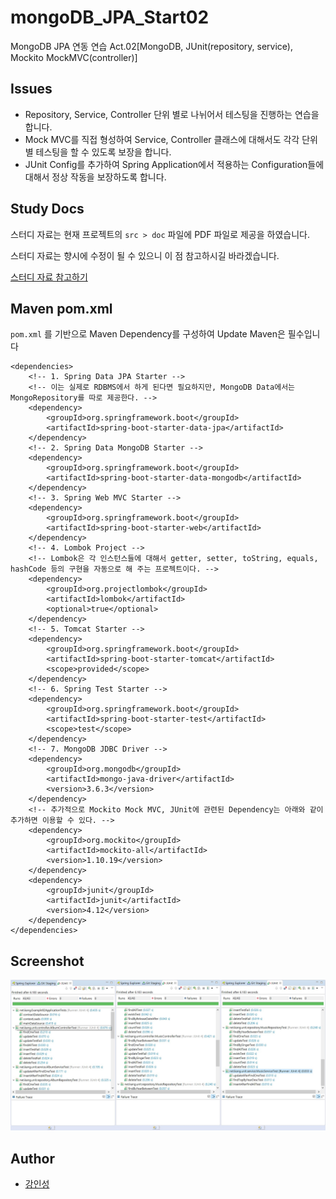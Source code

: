 # mongoDB_JPA_Start02
MongoDB JPA 연동 연습 Act.02[MongoDB, JUnit(repository, service), Mockito MockMVC(controller)]

## Issues
- Repository, Service, Controller 단위 별로 나뉘어서 테스팅을 진행하는 연습을 합니다.
- Mock MVC를 직접 형성하여 Service, Controller 클래스에 대해서도 각각 단위 별 테스팅을 할 수 있도록 보장을 합니다.
- JUnit Config를 추가하여 Spring Application에서 적용하는 Configuration들에 대해서 정상 작동을 보장하도록 합니다.

## Study Docs
스터디 자료는 현재 프로젝트의 `src > doc` 파일에 PDF 파일로 제공을 하였습니다.
 
스터디 자료는 향시에 수정이 될 수 있으니 이 점 참고하시길 바라겠습니다.

[스터디 자료 참고하기](https://github.com/tails5555/mongoDB_JPA_Start02/blob/master/src/doc/MongoDB%2BSpringJPA_02_JUnit_And_Mockito.pdf)

## Maven pom.xml
`pom.xml` 를 기반으로 Maven Dependency를 구성하여 Update Maven은 필수입니다

```
<dependencies>
	<!-- 1. Spring Data JPA Starter -->
	<!-- 이는 실제로 RDBMS에서 하게 된다면 필요하지만, MongoDB Data에서는 MongoRepository를 따로 제공한다. -->
	<dependency>
		<groupId>org.springframework.boot</groupId>
		<artifactId>spring-boot-starter-data-jpa</artifactId>
	</dependency>
	<!-- 2. Spring Data MongoDB Starter -->
	<dependency>
		<groupId>org.springframework.boot</groupId>
		<artifactId>spring-boot-starter-data-mongodb</artifactId>
	</dependency>
	<!-- 3. Spring Web MVC Starter -->
	<dependency>
		<groupId>org.springframework.boot</groupId>
		<artifactId>spring-boot-starter-web</artifactId>
	</dependency>
	<!-- 4. Lombok Project -->
	<!-- Lombok은 각 인스턴스들에 대해서 getter, setter, toString, equals, hashCode 등의 구현을 자동으로 해 주는 프로젝트이다. -->
	<dependency>
		<groupId>org.projectlombok</groupId>
		<artifactId>lombok</artifactId>
		<optional>true</optional>
	</dependency>
	<!-- 5. Tomcat Starter -->
	<dependency>
		<groupId>org.springframework.boot</groupId>
		<artifactId>spring-boot-starter-tomcat</artifactId>
		<scope>provided</scope>
	</dependency>
	<!-- 6. Spring Test Starter -->
	<dependency>
		<groupId>org.springframework.boot</groupId>
		<artifactId>spring-boot-starter-test</artifactId>
		<scope>test</scope>
	</dependency>
	<!-- 7. MongoDB JDBC Driver -->
	<dependency>
	    <groupId>org.mongodb</groupId>
	    <artifactId>mongo-java-driver</artifactId>
	    <version>3.6.3</version>
	</dependency>
	<!-- 추가적으로 Mockito Mock MVC, JUnit에 관련된 Dependency는 아래와 같이 추가하면 이용할 수 있다. -->
	<dependency>
		<groupId>org.mockito</groupId>
		<artifactId>mockito-all</artifactId>
		<version>1.10.19</version>
	</dependency>
	<dependency>
		<groupId>junit</groupId>
		<artifactId>junit</artifactId>
		<version>4.12</version>
	</dependency>
</dependencies>
```

## Screenshot
![example02_result](/src/doc/example02_result.jpg "example02_result")

## Author
- [강인성](https://github.com/tails5555)
